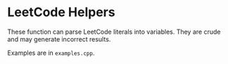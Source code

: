 # LeetCode Helpers

These function can parse LeetCode literals into variables. They are crude and may generate incorrect results.

Examples are in `examples.cpp`.
